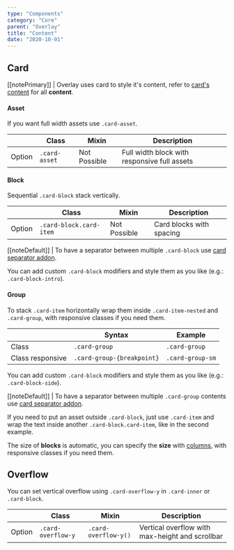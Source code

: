 ```yaml
---
type: "Components"
category: "Core"
parent: "Overlay"
title: "Content"
date: "2020-10-01"
---
```


## Card

[[notePrimary]]
| Overlay uses card to style it's content, refer to [card's content](/components/core/card/content) for all **content**.

#### Asset

If you want full width assets use `.card-asset`.

<div class="table-scroll">

|                         | Class                                     | Mixin                         | Description                   |
| ----------------------- | ----------------------------------------- | ----------------------------- | ----------------------------- |
| Option                  | `.card-asset`                | Not Possible        | Full width block with responsive full assets            |

</div>

<script type="text/plain" class="language-markup">
  <div class="card card-overlay">
    <div class="card-design"></div>
    <div class="btn btn-close" aria-label="Close"></div>
    <div class="card-inner">
      <div class="card-content">

        <div class="card-asset">
          <!-- content -->
        </div>

      </div>
    </div>
  </div>
</script>

<demo>
  <demovanilla src="vanilla/components/core/overlay/asset">
  </demovanilla>
</demo>

#### Block

Sequential `.card-block` stack vertically.

<div class="table-scroll">

|                         | Class                                     | Mixin                         | Description                   |
| ----------------------- | ----------------------------------------- | ----------------------------- | ----------------------------- |
| Option                  | `.card-block.card-item`                | Not Possible        | Card blocks with spacing            |

</div>

<script type="text/plain" class="language-markup">
  <div class="card card-overlay">
    <div class="card-design"></div>
    <div class="btn btn-close" aria-label="Close"></div>
    <div class="card-inner">
      <div class="card-content">

        <div class="card-block card-item">
          <!-- content -->
        </div>

        <div class="card-block card-item">
          <!-- content -->
        </div>

      </div>
    </div>
  </div>
</script>

[[noteDefault]]
| To have a separator between multiple `.card-block` use [card separator addon](/components/addons/card/separator).

<demo>
  <demovanilla src="vanilla/components/core/overlay/block">
  </demovanilla>
</demo>

You can add custom `.card-block` modifiers and style them as you like (e.g.: `.card-block-intro`).

<demo>
  <demovanilla src="vanilla/components/core/overlay/block-intro">
  </demovanilla>
</demo>

#### Group

To stack `.card-item` horizontally wrap them inside `.card-item-nested` and `.card-group`, with responsive classes if you need them.

<div class="table-scroll">

|                         | Syntax                                    | Example                       |
| ----------------------- | ----------------------------------------- | ----------------------------- |
| Class                   | `.card-group`                           | `.card-group`                      |
| Class responsive        | `.card-group-{breakpoint}`              | `.card-group-sm`                   |

</div>

<script type="text/plain" class="language-markup">
  <div class="card card-overlay">
    <div class="card-design"></div>
    <div class="btn btn-close" aria-label="Close"></div>
    <div class="card-inner">
      <div class="card-content">

        <div class="card-item-nested card-item card-group">
          <div class="card-block card-item">
             <!-- content -->
          </div>
          <div class="card-block card-item">
             <!-- content -->
          </div>
        </div>

      </div>
    </div>
  </div>
</script>

You can add custom `.card-block` modifiers and style them as you like (e.g.: `.card-block-side`).

[[noteDefault]]
| To have a separator between multiple `.card-group` contents use [card separator addon](/components/addons/card/separator).

<demo>
  <demovanilla src="vanilla/components/core/overlay/group">
  </demovanilla>
</demo>

If you need to put an asset outside `.card-block`, just use `.card-item` and wrap the text inside another `.card-block.card-item`, like in the second example.

<demo>
  <demovanilla src="vanilla/components/core/overlay/block-side">
  </demovanilla>
</demo>

The size of **blocks** is automatic, you can specify the **size** with [columns](/components/core/column), with responsive classes if you need them.

<demo>
  <demovanilla src="vanilla/components/core/overlay/block-side-size">
  </demovanilla>
</demo>

## Overflow

You can set vertical overflow using `.card-overflow-y` in `.card-inner` or `.card-block`.

<div class="table-scroll">

|                         | Class                                     | Mixin                         | Description                   |
| ----------------------- | ----------------------------------------- | ----------------------------- | ----------------------------- |
| Option                  | `.card-overflow-y`                | `.card-overflow-y()`        | Vertical overflow with max-height and scrollbar            |

</div>

<demo>
  <demovanilla src="vanilla/components/core/overlay/overflow-y">
  </demovanilla>
</demo>
